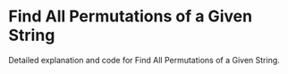 # Find All Permutations of a Given String

Detailed explanation and code for Find All Permutations of a Given String.